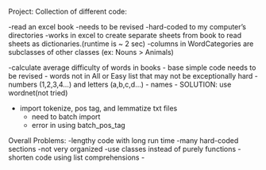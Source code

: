 Project:
Collection of different code:

-read an excel book 
	-needs to be revised 
		-hard-coded to my computer’s directories
		-works in excel to create separate sheets from book to read sheets as 			dictionaries.(runtime is ~ 2 sec)
	-columns in WordCategories are subclasses of other classes (ex: Nouns > 			Animals)

-calculate average difficulty of words in books
	- base simple code needs to be revised
		- words not in All or Easy list that may not be exceptionally hard
			- numbers (1,2,3,4…) and letters (a,b,c,d…)
			- names
			- SOLUTION: use wordnet(not tried)

- import tokenize, pos tag, and lemmatize txt files
	- need to batch import
	- error in using batch_pos_tag
	
	
Overall Problems:
-lengthy code with long run time
-many hard-coded sections
-not very organized
	-use classes instead of purely functions
	-shorten code using list comprehensions
	-
